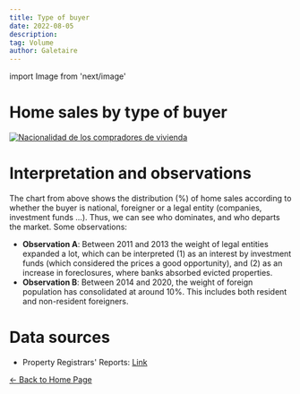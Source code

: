 ```yaml
---
title: Type of buyer
date: 2022-08-05
description:
tag: Volume
author: Galetaire
---
```


import Image from 'next/image'

# Home sales by type of buyer

[![Nacionalidad de los compradores de vivienda](/images/tipuspersona.png)](/images/tipuspersona.png)

# Interpretation and observations

The chart from above shows the distribution (%) of home sales according to whether the buyer is national, foreigner or a legal entity (companies, investment funds ...). Thus, we can see who dominates, and who departs the market. Some observations:

- **Observation A**: Between 2011 and 2013 the weight of legal entities expanded a lot, which can be interpreted (1) as an interest by investment funds (which considered the prices a good opportunity), and (2) as an increase in foreclosures, where banks absorbed evicted properties.
- **Observation B**: Between 2014 and 2020, the weight of foreign population has consolidated at around 10%. This includes both resident and non-resident foreigners.

# Data sources

- Property Registrars' Reports: [Link](https://www.registradores.org/actualidad/portal-estadistico-registral/estadisticas-de-propiedad)

<div class="meta-line"><a class="meta-back" href="/">← Back to Home Page</a></div>
